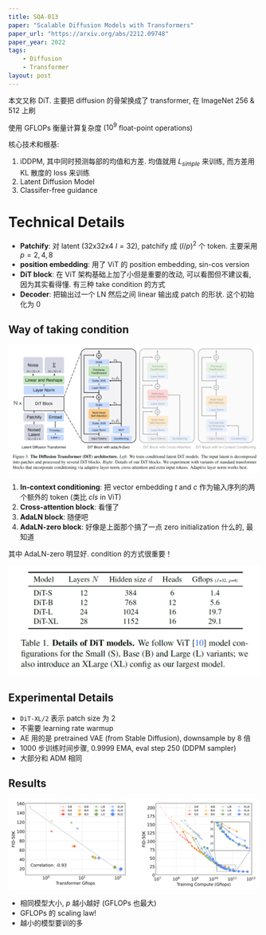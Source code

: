 ```yaml
---
title: SQA-013
paper: "Scalable Diffusion Models with Transformers"
paper_url: "https://arxiv.org/abs/2212.09748" 
paper_year: 2022
tags: 
    - Diffusion
    - Transformer
layout: post
---
```


本文又称 DiT. 主要把 diffusion 的骨架换成了 transformer, 在 ImageNet 256 & 512 上刷

使用 GFLOPs 衡量计算复杂度 ($10^9$ float-point operations)

核心技术和根基:

1. iDDPM, 其中同时预测每部的均值和方差. 均值就用 $L_{simple}$ 来训练, 而方差用 KL 散度的 loss 来训练
2. Latent Diffusion Model
3. Classifer-free guidance

# Technical Details

- **Patchify**: 对 latent (32x32x4 $I=32$), patchify 成 $(I/p)^2$ 个 token. 主要采用 $p=2,4,8$
- **position embedding**: 用了 ViT 的 position embedding, sin-cos version
- **DiT block**: 在 ViT 架构基础上加了小但是重要的改动, 可以看图但不建议看, 因为其实看得懂. 有三种 take condition 的方式
- **Decoder**: 把输出过一个 LN 然后之间 linear 输出成 patch 的形状. 这个初始化为 0

## Way of taking condition

![image not found](/papers/SQA-013/block.png)

1. **In-context conditioning**: 把 vector embedding $t$ and $c$ 作为输入序列的两个额外的 token (类比 *cls* in ViT)
2. **Cross-attention block**: 看懂了
3. **AdaLN block**: 随便吧
4. **AdaLN-zero block**: 好像是上面那个搞了一点 zero initialization 什么的, 最知道

其中 AdaLN-zero 明显好. condition 的方式很重要！

![image not found](/papers/SQA-013/tab_model_details.png)

## Experimental Details

- `DiT-XL/2` 表示 patch size 为 2
- 不需要 learning rate warmup
- AE 用的是 pretrained VAE (from Stable Diffusion), downsample by 8 倍
- 1000 步训练时间步骤, 0.9999 EMA, eval step 250 (DDPM sampler)
- 大部分和 ADM 相同

## Results

![image not found](/papers/SQA-013/scale.png)

- 相同模型大小, $p$ 越小越好 (GFLOPs 也最大)
- GFLOPs 的 scaling law!
- 越小的模型要训的多